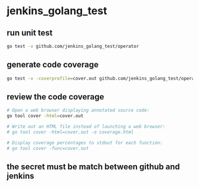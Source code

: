 # jenkins_golang_test

## run unit test
```sh
go test -v github.com/jenkins_golang_test/operator
```

## generate code coverage
```sh
go test -v -coverprofile=cover.out github.com/jenkins_golang_test/operator
```

## review the code coverage
```sh
# Open a web browser displaying annotated source code:
go tool cover -html=cover.out

# Write out an HTML file instead of launching a web browser:
# go tool cover -html=cover.out -o coverage.html

# Display coverage percentages to stdout for each function:
# go tool cover -func=cover.out

```

## the secret must be match between github and jenkins
